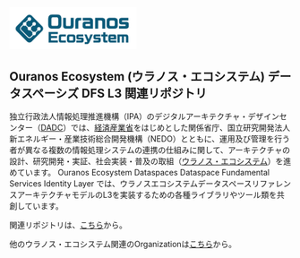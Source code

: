 <img src="https://github.com/ODS-DFS-L3/.github/blob/main/images/OE%20Logo%20Ouranos%20Blue.png" width="45%">

## Ouranos Ecosystem (ウラノス・エコシステム) データスペーシズ DFS L3 関連リポジトリ

独立行政法人情報処理推進機構（IPA）のデジタルアーキテクチャ・デザインセンター（[DADC](https://www.ipa.go.jp/dadc/index.html)）では、[経済産業省](https://www.meti.go.jp/policy/mono_info_service/digital_architecture/index.html)をはじめとした関係省庁、国立研究開発法人 新エネルギー・産業技術総合開発機構（NEDO）とともに、運用及び管理を行う者が異なる複数の情報処理システムの連携の仕組みに関して、アーキテクチャの設計、研究開発・実証、社会実装・普及の取組（[ウラノス・エコシステム](https://www.meti.go.jp/policy/mono_info_service/digital_architecture/ouranos.html)）を進めています。 Ouranos Ecosystem Dataspaces Dataspace Fundamental Services Identity Layer では、ウラノスエコシステムデータスペースリファレンスアーキテクチャモデルのL3を実装するための各種ライブラリやツール類を共創しています。

関連リポジトリは、[こちら](https://github.com/orgs/ODS-DFS-L3/repositories)から。

他のウラノス・エコシステム関連のOrganizationは[こちら](https://github.com/Ouranos-Ecosystem-Dataspaces)から。
